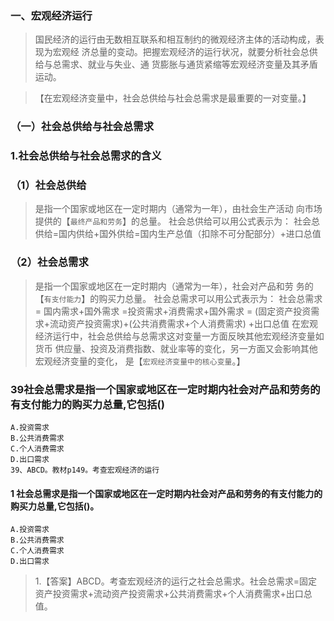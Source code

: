 ### 一、宏观经济运行
>   国民经济的运行由无数相互联系和相互制约的微观经济主体的活动构成，表现为宏观经
    济总量的变动。把握宏观经济的运行状况，就要分析社会总供给与总需求、就业与失业、通
    货膨胀与通货紧缩等宏观经济变量及其矛盾运动。

>   【在宏观经济变量中，社会总供给与社会总需求是最重要的一对变量。】

### （一）社会总供给与社会总需求
### 1.社会总供给与社会总需求的含义
### （1）社会总供给
>   是指一个国家或地区在一定时期内（通常为一年），由社会生产活动
    向市场提供的【`最终产品和劳务`】的总量。
社会总供给可以用公式表示为：
    社会总供给=国内供给+国外供给=国内生产总值（扣除不可分配部分）+进口总值

### （2）社会总需求
>   是指一个国家或地区在一定时期内（通常为一年），社会对产品和劳
    务的【`有支付能力`】的购买力总量。
社会总需求可以用公式表示为：
    社会总需求 = 国内需求+国外需求
               =投资需求+消费需求+国外需求
               = (固定资产投资需求+流动资产投资需求)+(公共消费需求+个人消费需求)
                 +出口总值
    在宏观经济运行中，社会总供给与总需求这对变量一方面反映其他宏观经济变量如货币
    供应量、投资及消费指数、就业率等的变化，另一方面又会影响其他宏观经济变量的变化，
    是【`宏观经济变量中的核心变量`。】


### 39社会总需求是指一个国家或地区在一定时期内社会对产品和劳务的有支付能力的购买力总量,它包括()
    A.投资需求
    B.公共消费需求
    C.个人消费需求
    D.出口需求
    39、ABCD。教材p149。考查宏观经济的运行

#### 1 社会总需求是指一个国家或地区在一定时期内社会对产品和劳务的有支付能力的购买力总量,它包括()。
    A.投资需求
    B.公共消费需求
    C.个人消费需求
    D.出口需求
>   1.【答案】ABCD。考查宏观经济的运行之社会总需求。社会总需求=固定
    资产投资需求+流动资产投资需求+公共消费需求+个人消费需求+出口总值。
